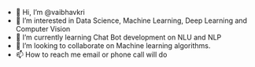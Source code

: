 - 👋 Hi, I’m @vaibhavkri
- 👀 I’m interested in Data Science, Machine Learning, Deep Learning and Computer Vision
- 🌱 I’m currently learning Chat Bot development on NLU and NLP
- 💞️ I’m looking to collaborate on Machine learning algorithms.
- 📫 How to reach me email or phone call will do
